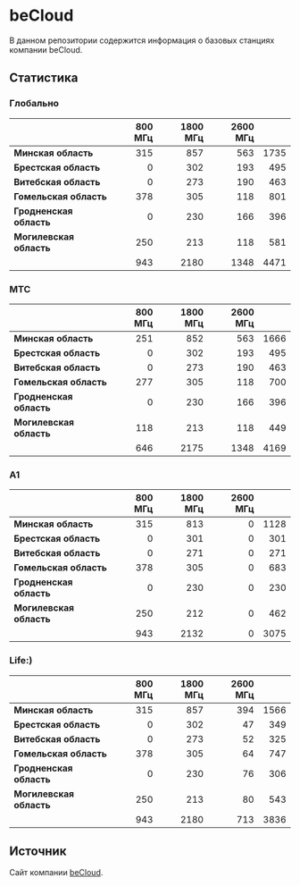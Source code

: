 # beCloud
В данном репозитории содержится информация о базовых станциях компании beCloud.

## Статистика

### Глобально
&nbsp; | 800 МГц | 1800 МГц | 2600 МГц | &nbsp;
:--- | ---: | ---: | ---: | ---:
**Минская область** | 315 | 857 | 563 | 1735
**Брестская область** | 0 | 302 | 193 | 495
**Витебская область** | 0 | 273 | 190 | 463
**Гомельская область** | 378 | 305 | 118 | 801
**Гродненская область** | 0 |  230 | 166 | 396
**Могилевская область** | 250 | 213 | 118 | 581
&nbsp; | 943 |  2180 | 1348 | 4471

### МТС
&nbsp; | 800 МГц | 1800 МГц | 2600 МГц | &nbsp;
:--- | ---: | ---: | ---: | ---:
**Минская область** | 251 | 852 | 563 | 1666
**Брестская область** | 0 | 302 | 193 | 495
**Витебская область** | 0 | 273 | 190 | 463
**Гомельская область** | 277 | 305 | 118 | 700
**Гродненская область** | 0 |  230 | 166 | 396
**Могилевская область** | 118 | 213 | 118 | 449
&nbsp; | 646 |  2175 | 1348 | 4169

### A1
&nbsp; | 800 МГц | 1800 МГц | 2600 МГц | &nbsp;
:--- | ---: | ---: | ---: | ---:
**Минская область** | 315 | 813 | 0 | 1128
**Брестская область** | 0 | 301 | 0 | 301
**Витебская область** | 0 | 271 | 0 | 271
**Гомельская область** | 378 | 305 | 0 | 683
**Гродненская область** | 0 |  230 | 0 | 230
**Могилевская область** | 250 | 212 | 0 | 462
&nbsp; | 943 |  2132 | 0 | 3075

### Life:)
&nbsp; | 800 МГц | 1800 МГц | 2600 МГц | &nbsp;
:--- | ---: | ---: | ---: | ---:
**Минская область** | 315 | 857 | 394 | 1566
**Брестская область** | 0 | 302 | 47 | 349
**Витебская область** | 0 | 273 | 52 | 325
**Гомельская область** | 378 | 305 | 64 | 747
**Гродненская область** | 0 |  230 | 76 | 306
**Могилевская область** | 250 | 213 | 80 | 543
&nbsp; | 943 |  2180 | 713 | 3836


## Источник
Сайт компании [beCloud](https://becloud.by/customers/ob-lte-advanced).
